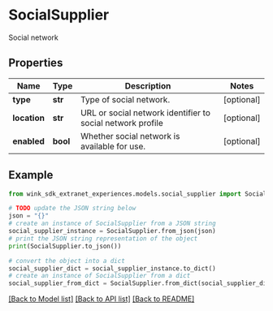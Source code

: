 # SocialSupplier

Social network

## Properties

Name | Type | Description | Notes
------------ | ------------- | ------------- | -------------
**type** | **str** | Type of social network. | [optional] 
**location** | **str** | URL or social network identifier to social network profile | [optional] 
**enabled** | **bool** | Whether social network is available for use. | [optional] 

## Example

```python
from wink_sdk_extranet_experiences.models.social_supplier import SocialSupplier

# TODO update the JSON string below
json = "{}"
# create an instance of SocialSupplier from a JSON string
social_supplier_instance = SocialSupplier.from_json(json)
# print the JSON string representation of the object
print(SocialSupplier.to_json())

# convert the object into a dict
social_supplier_dict = social_supplier_instance.to_dict()
# create an instance of SocialSupplier from a dict
social_supplier_from_dict = SocialSupplier.from_dict(social_supplier_dict)
```
[[Back to Model list]](../README.md#documentation-for-models) [[Back to API list]](../README.md#documentation-for-api-endpoints) [[Back to README]](../README.md)


